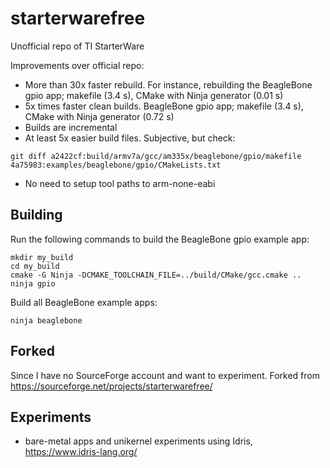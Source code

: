 # starterwarefree
Unofficial repo of TI StarterWare

Improvements over official repo:
- More than 30x faster rebuild. For instance, rebuilding the BeagleBone gpio app;
makefile (3.4 s), CMake with Ninja generator (0.01 s)
- 5x times faster clean builds. BeagleBone gpio app;
makefile (3.4 s), CMake with Ninja generator (0.72 s)
- Builds are incremental
- At least 5x easier build files. Subjective, but check:
```
git diff a2422cf:build/armv7a/gcc/am335x/beaglebone/gpio/makefile 4a75983:examples/beaglebone/gpio/CMakeLists.txt
```
- No need to setup tool paths to arm-none-eabi

## Building

Run the following commands to build the BeagleBone gpio example app:
```
mkdir my_build
cd my_build
cmake -G Ninja -DCMAKE_TOOLCHAIN_FILE=../build/CMake/gcc.cmake ..
ninja gpio
```
Build all BeagleBone example apps:
```
ninja beaglebone
```
## Forked
Since I have no SourceForge account and want to experiment. Forked from https://sourceforge.net/projects/starterwarefree/

## Experiments
- bare-metal apps and unikernel experiments using Idris, https://www.idris-lang.org/
